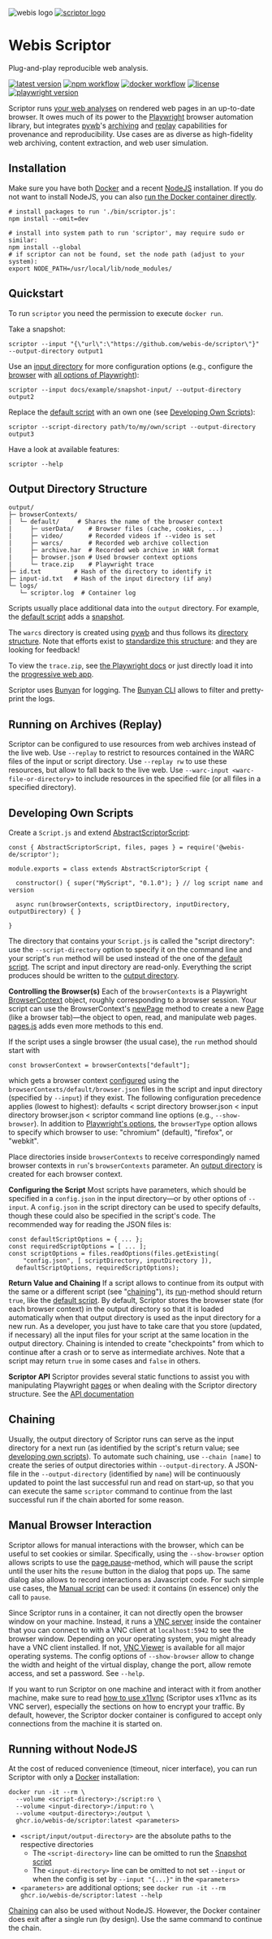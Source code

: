 ![webis logo](./docs/img/webis-logo-gray.png "Logo of the Webis network") [![scriptor logo](./docs/img/scriptor-logo.webp "Logo of Scriptor: Generated by DALL-E for 'a stained glass window depicting a medieval scriptor writing with a quill pen on a modern laptop'")](./docs/img/scriptor-logo-large.png)

Webis Scriptor
==============
Plug-and-play reproducible web analysis.

[![latest version](https://img.shields.io/github/v/tag/webis-de/scriptor?label=latest&sort=semver)](https://github.com/webis-de/scriptor)
[![npm workflow](https://img.shields.io/github/actions/workflow/status/webis-de/scriptor/npm.yml?branch=main&label=nodejs)](https://www.npmjs.com/package/@webis-de/scriptor)
[![docker workflow](https://img.shields.io/github/actions/workflow/status/webis-de/scriptor/ghcr.yml?branch=main&label=docker)](https://github.com/webis-de/scriptor/pkgs/container/scriptor)
[![license](https://img.shields.io/github/license/webis-de/scriptor)](https://github.com/webis-de/scriptor/blob/main/LICENSE)
[![playwright version](https://img.shields.io/github/package-json/dependency-version/webis-de/scriptor/dev/playwright)](https://playwright.dev/)

Scriptor runs [your web analyses](#developing-own-scripts) on rendered web pages in an up-to-date browser. It owes much of its power to the [Playwright](https://playwright.dev/) browser automation library, but integrates [pywb](https://github.com/webrecorder/pywb)'s [archiving](#output-directory-structure) and [replay](#running-on-archives-replay) capabilities for provenance and reproducibility. Use cases are as diverse as high-fidelity web archiving, content extraction, and web user simulation.


Installation
------------
Make sure you have both [Docker](https://docs.docker.com/get-docker/) and a recent [NodeJS](https://nodejs.dev/learn/how-to-install-nodejs) installation. If you do not want to install NodeJS, you can also [run the Docker container directly](#running-without-nodejs).
```
# install packages to run './bin/scriptor.js':
npm install --omit=dev

# install into system path to run 'scriptor', may require sudo or similar:
npm install --global
# if scriptor can not be found, set the node path (adjust to your system):
export NODE_PATH=/usr/local/lib/node_modules/
```


Quickstart
----------
To run `scriptor` you need the permission to execute `docker run`.

Take a snapshot:
```
scriptor --input "{\"url\":\"https://github.com/webis-de/scriptor\"}" --output-directory output1
```

Use an [input directory](https://github.com/webis-de/scriptor/tree/main/docs/example/snapshot-input) for more configuration options (e.g., configure the [browser](https://github.com/webis-de/scriptor/blob/main/docs/example/snapshot-input/browserContexts/default/browser.json) with [all options of Playwright](https://playwright.dev/docs/api/class-browsertype#browser-type-launch-persistent-context)):
```
scriptor --input docs/example/snapshot-input/ --output-directory output2
```

Replace the [default script](https://github.com/webis-de/scriptor/blob/main/scripts/Snapshot-0.1.0/Script.js) with an own one (see [Developing Own Scripts](#developing-own-scripts)):
```
scriptor --script-directory path/to/my/own/script --output-directory output3
```

Have a look at available features:
```
scriptor --help
```


Output Directory Structure
--------------------------
```
output/
├─ browserContexts/
|  └─ default/     # Shares the name of the browser context
|     ├─ userData/    # Browser files (cache, cookies, ...)
|     ├─ video/       # Recorded videos if --video is set
|     ├─ warcs/       # Recorded web archive collection
|     ├─ archive.har  # Recorded web archive in HAR format
|     ├─ browser.json # Used browser context options
|     └─ trace.zip    # Playwright trace
├─ id.txt         # Hash of the directory to identify it
├─ input-id.txt   # Hash of the input directory (if any)
└─ logs/
   └─ scriptor.log  # Container log
```
Scripts usually place additional data into the `output` directory. For example, the [default script](https://github.com/webis-de/scriptor/blob/main/scripts/Snapshot-0.1.0/Script.js) adds a [snapshot](#snapshots).

The `warcs` directory is created using [pywb](https://github.com/webrecorder/pywb) and thus follows its [directory structure](https://pywb.readthedocs.io/en/latest/manual/configuring.html#directory-structure). Note that efforts exist to [standardize this structure](https://github.com/webrecorder/wacz-spec): and they are looking for feedback!

To view the `trace.zip`, see [the Playwright docs](https://playwright.dev/docs/trace-viewer#viewing-the-trace) or just directly load it into the [progressive web app](https://trace.playwright.dev/).

Scriptor uses [Bunyan](https://github.com/trentm/node-bunyan) for logging. The [Bunyan CLI](https://github.com/trentm/node-bunyan#cli-usage) allows to filter and pretty-print the logs.


Running on Archives (Replay)
----------------------------
Scriptor can be configured to use resources from web archives instead of the live web. Use `--replay` to restrict to resources contained in the WARC files of the input or script directory. Use `--replay rw` to use these resources, but allow to fall back to the live web. Use `--warc-input <warc-file-or-directory>` to include resources in the specified file (or all files in a specified directory).


Developing Own Scripts
----------------------
Create a `Script.js` and extend [AbstractScriptorScript](https://github.com/webis-de/scriptor/blob/main/lib/AbstractScriptorScript.js):
```
const { AbstractScriptorScript, files, pages } = require('@webis-de/scriptor');

module.exports = class extends AbstractScriptorScript {

  constructor() { super("MyScript", "0.1.0"); } // log script name and version
  
  async run(browserContexts, scriptDirectory, inputDirectory, outputDirectory) { }

}
```
The directory that contains your `Script.js` is called the "script directory": use the `--script-directory` option to specify it on the command line and your script's `run` method will be used instead of the one of the [default script](https://github.com/webis-de/scriptor/blob/main/scripts/Snapshot-0.1.0/Script.js). The script and input directory are read-only. Everything the script produces should be written to the [output directory](#output-directory-structure).

**Controlling the Browser(s)**
Each of the `browserContexts` is a Playwright [BrowserContext](https://playwright.dev/docs/api/class-browsercontext) object, roughly corresponding to a browser session. Your script can use the BrowserContext's [newPage](https://playwright.dev/docs/api/class-browsercontext#browser-context-new-page) method to create a new [Page](https://playwright.dev/docs/api/class-page) (like a browser tab)—the object to open, read, and manipulate web pages. [pages.js](#pagesjs) adds even more methods to this end.

If the script uses a single browser (the usual case), the `run` method should start with
```
const browserContext = browserContexts["default"];
```
which gets a browser context [configured](https://playwright.dev/docs/api/class-browsertype#browser-type-launch-persistent-context) using the `browserContexts/default/browser.json` files in the script and input directory (specified by `--input`) if they exist. The following configuration precedence applies (lowest to highest): defaults < script directory browser.json < input directory browser.json < scriptor command line options (e.g., `--show-browser`). In addition to [Playwright's options](https://playwright.dev/docs/api/class-browsertype#browser-type-launch-persistent-context), the `browserType` option allows to specify which browser to use: "chromium" (default), "firefox", or "webkit".

Place directories inside `browserContexts` to receive correspondingly named browser contexts in `run`'s `browserContexts` parameter. An [output directory](#output-directory-structure) is created for each browser context.

**Configuring the Script**
Most scripts have parameters, which should be specified in a `config.json` in the input directory—or by other options of `--input`. A `config.json` in the script directory can be used to specify defaults, though these could also be specified in the script's code. The recommended way for reading the JSON files is:
```
const defaultScriptOptions = { ... };
const requiredScriptOptions = [ ... ];
const scriptOptions = files.readOptions(files.getExisting(
    "config.json", [ scriptDirectory, inputDirectory ]),
  defaultScriptOptions, requiredScriptOptions);
```

**Return Value and Chaining**
If a script allows to continue from its output with the same or a different script (see "[chaining](#chaining)"), its [run](https://webis.de/scriptor/api/#abstractscriptorscriptrun)-method should return `true`, like the [default script](https://github.com/webis-de/scriptor/blob/main/scripts/Snapshot-0.1.0/Script.js). By default, Scriptor stores the browser state (for each browser context) in the output directory so that it is loaded automatically when that output directory is used as the input directory for a new run. As a developer, you just have to take care that you store (updated, if necessary) all the input files for your script at the same location in the output directory. Chaining is intended to create "checkpoints" from which to continue after a crash or to serve as intermediate archives. Note that a script may return `true` in some cases and `false` in others.

**Scriptor API**
Scriptor provides several static functions to assist you with manipulating Playwright [pages](https://playwright.dev/docs/api/class-page) or when dealing with the Scriptor directory structure. See the [API documentation](https://webis.de/scriptor/api/)


Chaining
--------
Usually, the output directory of Scriptor runs can serve as the input directory for a next run (as identified by the script's return value; see [developing own scripts](#developing-own-scripts)). To automate such chaining, use `--chain [name]` to create the series of output directories within `--output-directory`. A JSON-file in the `--output-directory` (identified by `name`) will be continuously updated to point the last successful run and read on start-up, so that you can execute the same `scriptor` command to continue from the last successful run if the chain aborted for some reason.


Manual Browser Interaction
--------------------------
Scriptor allows for manual interactions with the browser, which can be useful to set cookies or similar. Specifically, using the `--show-browser` option allows scripts to use the [page.pause](https://playwright.dev/docs/api/class-page#page-pause)-method, which will pause the script until the user hits the `resume` button in the dialog that pops up. The same dialog also allows to record interactions as Javascript code. For such simple use cases, the [Manual script](https://github.com/webis-de/scriptor/blob/development/scripts/Manual-0.1.0/Script.js) can be used: it contains (in essence) only the call to `pause`.

Since Scriptor runs in a container, it can not directly open the browser window on your machine. Instead, it runs a [VNC server](https://en.wikipedia.org/wiki/Virtual_Network_Computing) inside the container that you can connect to with a VNC client at `localhost:5942` to see the browser window. Depending on your operating system, you might already have a VNC client installed. If not, [VNC Viewer](https://www.realvnc.com/de/connect/download/viewer/) is available for all major operating systems. The config options of `--show-browser` allow to change the width and height of the virtual display, change the port, allow remote access, and set a password. See `--help`.

If you want to run Scriptor on one machine and interact with it from another machine, make sure to read  [how to use x11vnc](https://github.com/LibVNC/x11vnc#how-to-use-x11vnc) (Scriptor uses x11vnc as its VNC server), especially the sections on how to encrypt your traffic. By default, however, the Scriptor docker container is configured to accept only connections from the machine it is started on.


Running without NodeJS
----------------------
At the cost of reduced convenience (timeout, nicer interface), you can run Scriptor with only a [Docker](https://docs.docker.com/get-docker/) installation:
```
docker run -it --rm \
  --volume <script-directory>:/script:ro \
  --volume <input-directory>:/input:ro \
  --volume <output-directory>:/output \
  ghcr.io/webis-de/scriptor:latest <parameters>
```
- `<script/input/output-directory>` are the absolute paths to the respective directories
  - The `<script-directory>` line can be omitted to run the [Snapshot script](https://github.com/webis-de/scriptor/blob/main/scripts/Snapshot-0.1.0/Script.js)
  - The `<input-directory>` line can be omitted to not set `--input` or when the config is set by `--input "{...}"` in the `<parameters>`
- `<parameters>` are additional options; see `docker run -it --rm ghcr.io/webis-de/scriptor:latest --help`

[Chaining](#chaining) can also be used without NodeJS. However, the Docker container does exit after a single run (by design). Use the same command to continue the chain.

